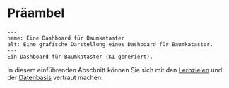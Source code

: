 # Präambel


```{figure} Baumkataster_Dashboard.png
---
name: Eine Dashboard für Baumkataster
alt: Eine grafische Darstellung eines Dashboard für Baumkataster.
---
Ein Dashboard für Baumkataster (KI generiert).
```

In diesem einführenden Abschnitt können Sie sich mit den [Lernzielen](/lernziele.md) und der [Datenbasis](/Einführung_Datenbasis.md) vertraut machen.